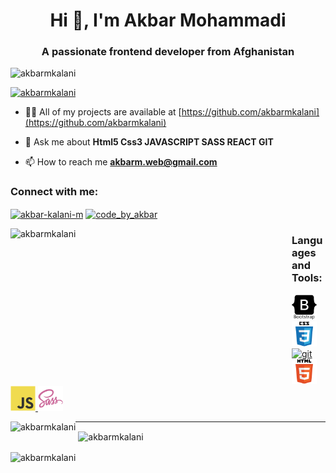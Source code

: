 <h1 align="center">Hi 👋, I'm Akbar Mohammadi</h1>
<h3 align="center">A passionate frontend developer from Afghanistan</h3>

<p align="left"> <img src="https://komarev.com/ghpvc/?username=akbarmkalani&label=Profile%20views&color=0e75b6&style=flat" alt="akbarmkalani" /> </p>

<p align="left"> <a href="https://github.com/ryo-ma/github-profile-trophy"><img src="https://github-profile-trophy.vercel.app/?username=akbarmkalani" alt="akbarmkalani" /></a> </p>

- 👨‍💻 All of my projects are available at [https://github.com/akbarmkalani](https://github.com/akbarmkalani)

- 💬 Ask me about **Html5 Css3 JAVASCRIPT SASS REACT GIT**

- 📫 How to reach me **akbarm.web@gmail.com**

<h3 align="left">Connect with me:</h3>
<p align="left">
<a href="https://linkedin.com/in/akbar-kalani-m" target="blank"><img align="center" src="https://raw.githubusercontent.com/rahuldkjain/github-profile-readme-generator/master/src/images/icons/Social/linked-in-alt.svg" alt="akbar-kalani-m" height="30" width="40" /></a>
<a href="https://instagram.com/code_by_akbar" target="blank"><img align="center" src="https://raw.githubusercontent.com/rahuldkjain/github-profile-readme-generator/master/src/images/icons/Social/instagram.svg" alt="code_by_akbar" height="30" width="40" /></a>
</p>
  <img align="left" src="https://user-images.githubusercontent.com/121675616/216784287-c3ad255c-3e5e-49c5-ae54-598f1fa92882.gif" alt="akbarmkalani"  width="450" height="250" />
  
<h3 align="left">Languages and Tools:</h3>
<p align="left"> <a href="https://getbootstrap.com" target="_blank" rel="noreferrer"> <img src="https://raw.githubusercontent.com/devicons/devicon/master/icons/bootstrap/bootstrap-plain-wordmark.svg" alt="bootstrap" width="40" height="40"/> </a> <a href="https://www.w3schools.com/css/" target="_blank" rel="noreferrer"> <img src="https://raw.githubusercontent.com/devicons/devicon/master/icons/css3/css3-original-wordmark.svg" alt="css3" width="40" height="40"/> </a> <a href="https://git-scm.com/" target="_blank" rel="noreferrer"> <img src="https://www.vectorlogo.zone/logos/git-scm/git-scm-icon.svg" alt="git" width="40" height="40"/> </a> <a href="https://www.w3.org/html/" target="_blank" rel="noreferrer"> <img src="https://raw.githubusercontent.com/devicons/devicon/master/icons/html5/html5-original-wordmark.svg" alt="html5" width="40" height="40"/> </a> <a href="https://developer.mozilla.org/en-US/docs/Web/JavaScript" target="_blank" rel="noreferrer"> <img src="https://raw.githubusercontent.com/devicons/devicon/master/icons/javascript/javascript-original.svg" alt="javascript" width="40" height="40"/> </a> <a href="https://sass-lang.com" target="_blank" rel="noreferrer"> <img src="https://raw.githubusercontent.com/devicons/devicon/master/icons/sass/sass-original.svg" alt="sass" width="40" height="40"/> </a> </p>

<p><img align="left" src="https://github-readme-stats.vercel.app/api/top-langs?username=akbarmkalani&show_icons=true&locale=en&layout=compact" alt="akbarmkalani" /></p>





*** 
<p>&nbsp;<img align="center" src="https://github-readme-stats.vercel.app/api?username=akbarmkalani&show_icons=true&locale=en" alt="akbarmkalani" /></p>

<p><img align="center" src="https://github-readme-streak-stats.herokuapp.com/?user=akbarmkalani&" alt="akbarmkalani" /></p>




